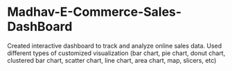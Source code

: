 # Madhav-E-Commerce-Sales-DashBoard
Created interactive dashboard to track and analyze online sales data. Used different types of customized visualization (bar chart, pie chart, donut chart, clustered bar chart, scatter chart, line chart, area chart, map, slicers, etc)
